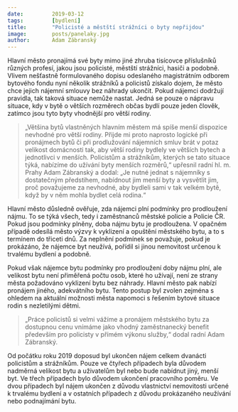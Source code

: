 ```yaml
---
date:         2019-03-12
tags:         [bydlení]
title:        "Policisté a městští strážníci o byty nepřijdou"
image: 	      posts/panelaky.jpg
author:       Adam Zábranský
---
```


Hlavní město pronajímá své byty mimo jiné zhruba tisícovce příslušníků různých profesí, jakou jsou policisté, městští strážníci, hasiči a podobně. Vlivem nešťastně formulovaného dopisu odeslaného magistrátním odborem bytového fondu nyní několik strážníků a policistů získalo dojem, že město chce jejich nájemní smlouvy bez náhrady ukončit. Pokud nájemci dodržují pravidla, tak taková situace nemůže nastat. Jedná se pouze o nápravu situace, kdy v bytě o větších rozměrech občas bydlí pouze jeden člověk, zatímco jsou tyto byty vhodnější pro větší rodiny.

> „Většina bytů vlastněných hlavním městem má spíše menší dispozice nevhodné pro větší rodiny. Přijde mi proto naprosto logické při pronájmech bytů či při prodlužování nájemních smluv brát v potaz velikost domácnosti tak, aby větší rodiny bydlely ve větších bytech a jednotlivci v menších. Policistům a strážníkům, kterých se tato situace týká, nabízíme do užívání byty menších rozměrů,“ upřesnil radní hl. m. Prahy Adam Zábranský a dodal: „Je nutné jednat s nájemníky s dostatečným předstihem, nabídnout jim menší byty a vysvětlit jim, proč považujeme za nevhodné, aby bydleli sami v tak velkém bytě, když by v něm mohla bydlet celá rodina.“

Hlavní město důsledně ověřuje, zda nájemci plní podmínky pro prodloužení nájmu. To se týká všech, tedy i zaměstnanců městské policie a Policie ČR. Pokud jsou podmínky plněny, doba nájmu bytu je prodloužena. V opačném případě odesílá město výzvy k vyklizení a opuštění městského bytu, a to s termínem do třiceti dnů. Za neplnění podmínek se považuje, pokud je prokázáno, že nájemce byt neužívá, pořídil si jinou nemovitost určenou k trvalému bydlení a podobně.

Pokud však nájemce bytu podmínky pro prodloužení doby nájmu plní, ale velikost bytu není přiměřená počtu osob, které ho užívají, není ze strany města požadováno vyklizení bytu bez náhrady. Hlavní město pak nabízí pronájem jiného, adekvátního bytu. Tento postup byl zvolen zejména s ohledem na aktuální možnosti města napomoci s řešením bytové situace rodin s nezletilými dětmi. 

> „Práce policistů si velmi vážíme a pronájem městského bytu za dostupnou cenu vnímáme jako vhodný zaměstnanecký benefit především pro policisty v přímém výkonu služby,“ dodal radní Adam Zábranský.

Od počátku roku 2019 doposud byl ukončen nájem celkem dvanácti policistům a strážníkům. Pouze ve čtyřech případech byla důvodem nadměrná velikost bytu a uživatelům byl nebo bude nabídnut jiný, menší byt. Ve třech případech bylo důvodem ukončení pracovního poměru. Ve dvou případech byl nájem ukončen z důvodu vlastnictví nemovitosti určené k trvalému bydlení a v ostatních případech z důvodu prokázaného neužívání nebo podnajímání bytu.
